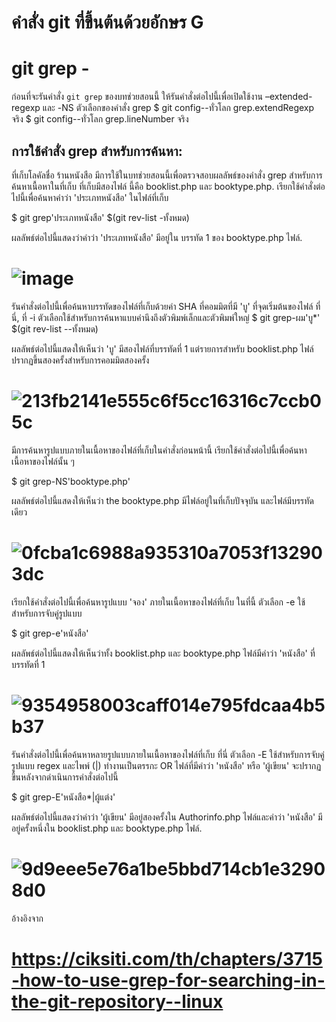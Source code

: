 # คำสั่ง git ที่ขึ้นต้นด้วยอักษร G
# git grep - 
ก่อนที่จะรันคำสั่ง `git grep` ของบทช่วยสอนนี้ ให้รันคำสั่งต่อไปนี้เพื่อเปิดใช้งาน –extended-regexp และ -NS ตัวเลือกของคำสั่ง grep
$ git config--ทั่วโลก grep.extendRegexp จริง
$ git config--ทั่วโลก grep.lineNumber จริง
## การใช้คำสั่ง grep สำหรับการค้นหา:
ที่เก็บโลคัลชื่อ ร้านหนังสือ มีการใช้ในบทช่วยสอนนี้เพื่อตรวจสอบผลลัพธ์ของคำสั่ง grep สำหรับการค้นหาเนื้อหาในที่เก็บ ที่เก็บมีสองไฟล์
นี้คือ booklist.php และ booktype.php. เรียกใช้คำสั่งต่อไปนี้เพื่อค้นหาคำว่า 'ประเภทหนังสือ' ในไฟล์ที่เก็บ

$ git grep'ประเภทหนังสือ' $(git rev-list -ทั้งหมด)

ผลลัพธ์ต่อไปนี้แสดงว่าคำว่า 'ประเภทหนังสือ' มีอยู่ใน บรรทัด 1 ของ booktype.php ไฟล์.
# ![image](https://github.com/65030121natthamon/Git_A-Z_Mission_65030121/assets/144195611/7e0f57a4-9cfa-489e-bb0b-a1f27104c8fa)
รันคำสั่งต่อไปนี้เพื่อค้นหาบรรทัดของไฟล์ที่เก็บด้วยค่า SHA ที่คอมมิตที่มี 'บู' ที่จุดเริ่มต้นของไฟล์ ที่นี่, ที่ -i ตัวเลือกใช้สำหรับการค้นหาแบบคำนึงถึงตัวพิมพ์เล็กและตัวพิมพ์ใหญ่
$ git grep-ผม'บู*' $(git rev-list --ทั้งหมด)

ผลลัพธ์ต่อไปนี้แสดงให้เห็นว่า 'บู' มีสองไฟล์ที่บรรทัดที่ 1 แต่รายการสำหรับ booklist.php ไฟล์ปรากฏขึ้นสองครั้งสำหรับการคอมมิตสองครั้ง
# ![213fb2141e555c6f5cc16316c7ccb05c](https://github.com/65030121natthamon/Git_A-Z_Mission_65030121/assets/144195611/1921e137-013a-4571-9492-4e01584d5466)
มีการค้นหารูปแบบภายในเนื้อหาของไฟล์ที่เก็บในคำสั่งก่อนหน้านี้ เรียกใช้คำสั่งต่อไปนี้เพื่อค้นหาเนื้อหาของไฟล์นั้น ๆ

$ git grep-NS'booktype.php'

ผลลัพธ์ต่อไปนี้แสดงให้เห็นว่า the booktype.php มีไฟล์อยู่ในที่เก็บปัจจุบัน และไฟล์มีบรรทัดเดียว
# ![0fcba1c6988a935310a7053f132903dc](https://github.com/65030121natthamon/Git_A-Z_Mission_65030121/assets/144195611/19a970d4-0522-4b5e-b8ee-dc05263210dc)
เรียกใช้คำสั่งต่อไปนี้เพื่อค้นหารูปแบบ 'จอง' ภายในเนื้อหาของไฟล์ที่เก็บ ในที่นี้ ตัวเลือก -e ใช้สำหรับการจับคู่รูปแบบ

$ git grep-e'หนังสือ'

ผลลัพธ์ต่อไปนี้แสดงให้เห็นว่าทั้ง booklist.php และ booktype.php ไฟล์มีคำว่า 'หนังสือ' ที่บรรทัดที่ 1
# ![9354958003caff014e795fdcaa4b5b37](https://github.com/65030121natthamon/Git_A-Z_Mission_65030121/assets/144195611/e05bff07-103e-4fa7-8568-e23c88cd0b3c)

รันคำสั่งต่อไปนี้เพื่อค้นหาหลายรูปแบบภายในเนื้อหาของไฟล์ที่เก็บ ที่นี่ ตัวเลือก -E ใช้สำหรับการจับคู่รูปแบบ regex และไพพ์ (|) ทำงานเป็นตรรกะ OR ไฟล์ที่มีคำว่า 'หนังสือ' หรือ 'ผู้เขียน' จะปรากฏขึ้นหลังจากดำเนินการคำสั่งต่อไปนี้

$ git grep-E'หนังสือ*|ผู้แต่ง'

ผลลัพธ์ต่อไปนี้แสดงว่าคำว่า 'ผู้เขียน' มีอยู่สองครั้งใน Authorinfo.php ไฟล์และคำว่า 'หนังสือ' มีอยู่ครั้งหนึ่งใน booklist.php และ booktype.php ไฟล์.
# ![9d9eee5e76a1be5bbd714cb1e32908d0](https://github.com/65030121natthamon/Git_A-Z_Mission_65030121/assets/144195611/7251d438-4aab-48fc-836e-722afb697ddd)

อ้างอิงจาก
# https://ciksiti.com/th/chapters/3715-how-to-use-grep-for-searching-in-the-git-repository--linux
